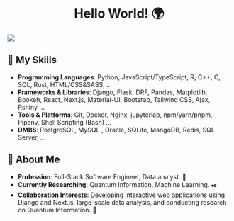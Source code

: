 <div align="center">
  <h1>Hello World! 🌍</h1>
</div> 


<div width="100%">  
   <a href="https://justmrnone.github.io/NeverEndingPong"><img src="https://justmrnone.github.io/NeverEndingPong/Pong.gif""></a>
</div>

## 🦾 My Skills

- **Programming Languages**: Python, JavaScript/TypeScript, R, C++, C, SQL, Rust, HTML/CSS&SASS, ...
- **Frameworks & Libraries**: Django, Flask, DRF, Pandas, Matplotlib, Bookeh, React, Next.js, Material-UI, Bootsrap, Tailwind CSS, Ajax, Rshiny ...
- **Tools & Platforms**: Git, Docker, Nginx, jupyterlab, npm/yarn/pnpm, Pipenv, Shell Scripting (Bash) ...
- **DMBS**: PostgreSQL, MySQL , Oracle, SQLite, MangoDB, Redis, SQL Server, ...

<!--
Poetry, Jenkins, GitHub Actions, GitLab CI, Kubernetes, AWS.
## 📜 Certifications 

### HarvardX Certifications 

[Kamyar Bashar's HarvardX Certificates.pdf](https://github.com/user-attachments/files/16071887/Kamyar.Bashar.s.HarvardX.Certificates.pdf)

### Other Certifications 

[Kamyar Bashar's Other Certifications.pdf](https://github.com/user-attachments/files/16071910/Kamyar.Bashar.s.Other.Certifications.pdf)
-->

## 🤘 About Me

- **Profession**: Full-Stack Software Engineer, Data analyst. 🔧
- **Currently Researching**: Quantum Information, Machine Learning. ✒️
- **Collaboration Interests**: Developing interactive web applications using Django and Next.js, large-scale data analysis, and conducting research on Quantum Information. 🤝

